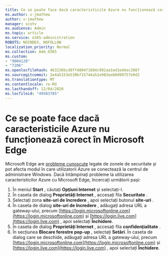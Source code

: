 ```yaml
---
title: Ce se poate face dacă caracteristicile Azure nu funcționează corect în Microsoft Edge
ms.author: v-jmathew
author: v-jmathew
manager: scotv
ms.audience: Admin
ms.topic: article
ms.service: o365-administration
ROBOTS: NOINDEX, NOFOLLOW
localization_priority: Normal
ms.collection: Adm_O365
ms.custom:
- "9004128"
- "7206"
ms.openlocfilehash: 463236bcd9ff480471604c992aa1ed1ed4ac2987
ms.sourcegitcommit: 2e4a5153e530bf15744a52e982eeb0d99757e9d2
ms.translationtype: MT
ms.contentlocale: ro-RO
ms.lasthandoff: 12/04/2020
ms.locfileid: "49583785"
---
```

# <a name="what-to-do-if-azure-features-dont-work-properly-in-microsoft-edge"></a>Ce se poate face dacă caracteristicile Azure nu funcționează corect în Microsoft Edge

Microsoft Edge are [probleme cunoscute](https://go.microsoft.com/fwlink/?linkid=2140608) legate de zonele de securitate și pot afecta modul în care utilizatorii Azure se conectează la centrul de administrare Windows. Dacă întâmpinați probleme la utilizarea caracteristicilor Azure cu Microsoft Edge, încercați următorii pași:

1. În meniul **Start** , căutați **Opțiuni Internet** și selectați-l.
2. În caseta de dialog **Proprietăți Internet** , accesați fila **Securitate** .
3. Selectați zona **site-uri de încredere** , apoi selectați butonul **site-uri** .
4. În caseta de dialog **site-uri de încredere** , adăugați adresa URL a gateway-ului, precum [https://login.microsoftonline.com](https://login.microsoftonline.com) și [https://login.live.com](https://login.live.com) , apoi selectați **Închidere**.
5. În caseta de dialog **Proprietăți Internet** , accesați fila **confidențialitate** .
6. În secțiunea **Blocare ferestre pop-up** , selectați **Setări**. În caseta de dialog care se deschide, adăugați adresa URL a gateway-ului, precum [https://login.microsoftonline.com](https://login.microsoftonline.com) și [https://login.live.com](https://login.live.com) , apoi selectați **Închidere**.
